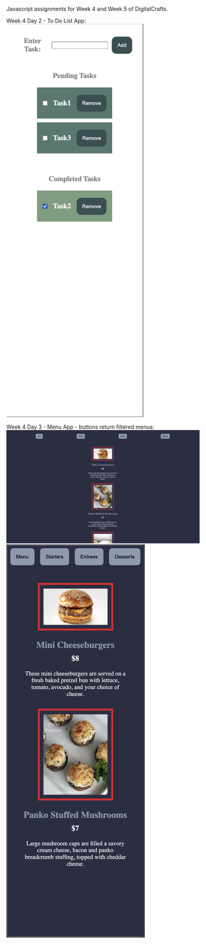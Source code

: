 Javascript assignments for Week 4 and Week 5 of DigitalCrafts.

Week 4 Day 2 - To Do List App:
![To Do Mobile](Screenshots/ToDoMobile.png)

Week 4 Day 3 - Menu App - buttons return filtered menus:
![Menu Desktop](Screenshots/MenuDesktop.png)
![Menu Mobile](Screenshots/MenuMobile.png)